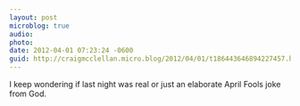 ```yaml
---
layout: post
microblog: true
audio: 
photo: 
date: 2012-04-01 07:23:24 -0600
guid: http://craigmcclellan.micro.blog/2012/04/01/t186443646894227457.html
---
```

I keep wondering if last night was real or just an elaborate April Fools joke from God.
